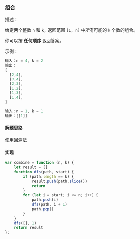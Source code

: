 ### 组合

描述：

给定两个整数 `n` 和 `k`，返回范围 `[1, n]` 中所有可能的 `k` 个数的组合。

你可以按 **任何顺序** 返回答案。

示例：
```js
输入：n = 4, k = 2
输出：
[
  [2,4],
  [3,4],
  [2,3],
  [1,2],
  [1,3],
  [1,4],
]
```

```js
输入：n = 1, k = 1
输出：[[1]]
```

#### 解题思路

使用回溯法


#### 实现
```js
var combine = function (n, k) {
    let result = []
    function dfs(path, start) {
        if (path.length == k) {
            result.push(path.slice())
            return
        }
        for (let i = start; i <= n; i++) {
            path.push(i)
            dfs(path, i + 1)
            path.pop()
        }
    }
    dfs([], 1)
    return result
};
```
